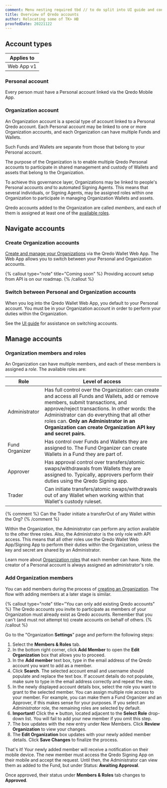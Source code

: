 ```yaml
---
comment: Menu nesting required tbd // to do split into UI guide and concept guide // BUCKET used for breaking out concepts that will span the microservices but don't belong in the existing pages. / wip why does Organization account not let you turn on Test Net == diff flow to Personal acct, being fixed? 
title: Overview of Qredo accounts
author: Relocating some of TK> HB
proofedDate: 20221122
---
```



## Account types

Applies to|
-------- |
|Web App v1|

### Personal account

Every person must have a Personal account linked via the Qredo Mobile App.

### Organization account

An Organization account is a special type of account linked to a Personal Qredo account. Each Personal account may be linked to one or more Organization accounts, and each Organization can have multiple Funds and Wallets. 

Such Funds and Wallets are separate from those that belong to your Personal account. 

The purpose of the Organization is to enable multiple Qredo Personal accounts to participate in shared management and custody of Wallets and assets that belong to the Organization. 

To achieve this governance layer, Organizations may be linked to people's Personal accounts *and* to automated Signing Agents. This means that several individuals, or Signing Agents, may be assigned roles within one Organization to participate in managing Organization Wallets and assets. 

Qredo accounts added to the Organization are called *members*, and each of them is assigned at least one of the [available roles](#organization-members-and-roles).



## Navigate accounts

### Create Organization accounts

[Create and manage your Organizations](https://qredo.zendesk.com/hc/en-us/articles/4404077348753-Creating-an-Organization) via the Qredo Wallet Web App. The Web App allows you to switch between your Personal and Organization accounts. 

{% callout type="note" title="Coming soon" %}
Providing account setup from API is on our roadmap. 
{% /callout %}

### Switch between Personal and Organization accounts

When you log into the Qredo Wallet Web App, you default to your Personal account. You must be in your Organization account in order to perform your duties within the Organization.

See the [UI guide](/user-guides/switch-accounts) for assistance on switching accounts.

## Manage accounts

### Organization members and roles

An Organization can have multiple members, and each of these members is assigned a *role*. The available roles are:

Role | Level of access
-------- | -----------
Administrator | Has full control over the Organization: can create and access all Funds and Wallets, add or remove members, submit transactions, and approve/reject transactions. In other words: the Administrator can do everything that all other roles can.  **Only an Administrator in an Organization can create Organization API key and secret pairs.**
Fund Organizer | Has control over Funds and Wallets they are assigned to. The Fund Organizer can create Wallets in a Fund they are part of. 
Approver | Has approval control over transfers/atomic swaps/withdrawals from Wallets they are assigned to. Typically, approvers perform their duties using the Qredo Signing app.
Trader | Can initiate transfers/atomic swaps/withdrawals out of any Wallet when working within that Wallet's custody ruleset.

{% comment %} Can the Trader initiate a transferOut of any Wallet within the Org? {% /comment %}

Within the Organization, the Administrator can perform any action available to the other three roles. Also, the Administrator is the only role with API access. This means that all other roles use the Qredo Wallet Web App/Signing App to perform their duties within the Organization, unless the key and secret are shared by an Administrator.

Learn more about [Organization roles](https://qredo.zendesk.com/hc/en-us/articles/4405882947089-Organization-Members) that each member can have. Note. the creator of a Personal account is always assigned an administrator's role. 

### Add Organization members

You can add members during the process of [creating an Organization](https://qredo.zendesk.com/hc/en-us/articles/4404077348753-Creating-an-Organization). The flow with adding members at a later stage is similar.

{% callout type="note" title="You can only add existing Qredo accounts" %}
The Qredo accounts you invite to participate as members of your Organization must already exist as Qredo accounts. Remember that you can't (and must not attempt to) create accounts on behalf of others. 
{% /callout %}

Go to the "Organization **Settings**" page and perform the following steps:

1. Select the **Members & Roles** tab.
2. In the bottom right corner, click **Add Member** to open the **Edit Organization** box that allows you to proceed.
3. In the **Add member** text box, type in the email address of the Qredo account you want to add as a member.
4. Click **Search**. The selected account email and username should populate and replace the text box. If account details do not populate, make sure to type in the email address correctly and repeat the step.
5. In the newly displayed account details box, select the role you want to grant to the selected member. You can assign multiple role access to your member. For example, you can make them a Fund Organizer and an Approver, if this makes sense for your purposes. If you select an *Administrator* role, the remaining roles are selected by default.
6. **Important!** Click the **+** button, located adjacent to the **Select Role** drop-down list. You will fail to add your new member if you omit this step.
7. The box updates with the new entry under New Members. Click **Review Organization** to view your changes.
8. The **Edit Organization** box updates with your newly added member details. Click **Save Changes** to finalize the process.

That's it! Your newly added member will receive a notification on their mobile device. The new member must access the Qredo Signing App on their mobile and accept the request. Until then, the Administrator can view them as added to the Fund, but under Status: **Awaiting Approval**.

Once approved, their status under **Members & Roles** tab changes to **Approved**.



